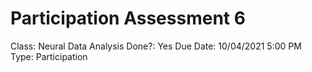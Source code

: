 # Participation Assessment 6

Class: Neural Data Analysis
Done?: Yes
Due Date: 10/04/2021 5:00 PM
Type: Participation